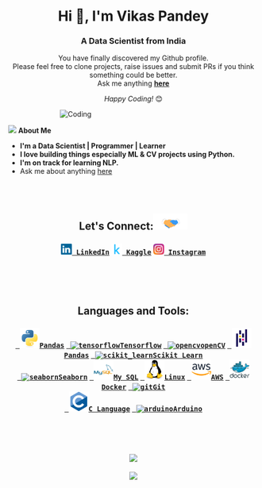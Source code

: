 <h1 align="center">Hi 👋, I'm Vikas Pandey </h1>
<h3 align="center">A Data Scientist from India</h3>
 
<div align="center">
You have finally discovered my Github profile. <br>
Please feel free to clone projects, raise issues and submit PRs if you think something could be better. <br>
Ask me anything <a href="https://github.com/itsvikaspandey/itsvikaspandey/issues/new"><b>here</b></a><br>

<i>Happy Coding!</i> 😊
</div>

<img align="right" alt="Coding" width="400" src="https://media.giphy.com/media/Y4ak9Ki2GZCbJxAnJD/giphy.gif">

</br>

<img src="https://media.giphy.com/media/WUlplcMpOCEmTGBtBW/giphy.gif" width="30"> **About Me**

- **I'm a Data Scientist | Programmer | Learner**<br/>   
- **I love building things especially ML & CV projects using Python.** <br/>
- **I'm on track for learning NLP.** <br/>
- Ask me about anything [here](https://github.com/itsvikaspandey/itsvikaspandey/issues/new)<br/> 

</br></br>

<h2 align="center">Let's Connect:<img src="img\handshake.gif" height="32px"></h2>


<h3 align="center">
  <code><a href="https://www.linkedin.com/in/itsvikaspandey/" title="LinkedIn Profile"><img height="22" width="22" src="img\linkedin.svg"> LinkedIn</a></code>
  <code><a href="https://www.kaggle.com/itsmevkpandey/" title="kaggle Profile"><img height="22" width="22" src="img\kaggle.svg"> Kaggle</a></code>
  <code><a href="https://www.instagram.com/itsmevikaspandey/" title="Instagram Profile"><img height="22" width="22" src="img\instagram.svg"> Instagram</a></code>
</h3>

<br><br><br>

<h2 align="center">Languages and Tools:</h2>
<h3 align="center"> 
  <code><a href="https://www.python.org" target="_blank" rel="noreferrer"> <img src="https://raw.githubusercontent.com/devicons/devicon/master/icons/python/python-original.svg" alt="python" width="40" height="40"/>Pandas</a></code>
  <code><a href="https://www.tensorflow.org" target="_blank" rel="noreferrer"> <img src="https://www.vectorlogo.zone/logos/tensorflow/tensorflow-icon.svg" alt="tensorflow" width="40" height="40"/>Tensorflow</a></code>
  <code><a href="https://opencv.org/" target="_blank" rel="noreferrer"> <img src="https://www.vectorlogo.zone/logos/opencv/opencv-icon.svg" alt="opencv" width="40" height="40"/>openCV</a></code>
  <code><a href="https://pandas.pydata.org/" target="_blank" rel="noreferrer"> <img src="https://raw.githubusercontent.com/devicons/devicon/2ae2a900d2f041da66e950e4d48052658d850630/icons/pandas/pandas-original.svg" alt="pandas" width="40" height="40"/>Pandas</a></code>
  <code><a href="https://scikit-learn.org/" target="_blank" rel="noreferrer"> <img src="https://upload.wikimedia.org/wikipedia/commons/0/05/Scikit_learn_logo_small.svg" alt="scikit_learn" width="40" height="40"/>Scikit Learn</a></code><br>
  <code><a href="https://seaborn.pydata.org/" target="_blank" rel="noreferrer"> <img src="https://seaborn.pydata.org/_images/logo-mark-lightbg.svg" alt="seaborn" width="40" height="40"/>Seaborn</a></code>
  <code><a href="https://www.mysql.com/" target="_blank" rel="noreferrer"> <img src="https://raw.githubusercontent.com/devicons/devicon/master/icons/mysql/mysql-original-wordmark.svg" alt="mysql" width="40" height="40"/>My SQL</a></code>
  <code><a href="https://www.linux.org/" target="_blank" rel="noreferrer"> <img src="https://raw.githubusercontent.com/devicons/devicon/master/icons/linux/linux-original.svg" alt="linux" width="40" height="40"/>Linux</a></code>
  <code><a href="https://aws.amazon.com" target="_blank" rel="noreferrer"> <img src="https://raw.githubusercontent.com/devicons/devicon/master/icons/amazonwebservices/amazonwebservices-original-wordmark.svg" alt="aws" width="40" height="40"/>AWS</a></code>
  <code><a href="https://www.docker.com/" target="_blank" rel="noreferrer"> <img src="https://raw.githubusercontent.com/devicons/devicon/master/icons/docker/docker-original-wordmark.svg" alt="docker" width="40" height="40"/>Docker</a></code>
  <code><a href="https://git-scm.com/" target="_blank" rel="noreferrer"> <img src="https://www.vectorlogo.zone/logos/git-scm/git-scm-icon.svg" alt="git" width="40" height="40"/>Git</a></code><br>
  <code><a href="https://www.cprogramming.com/" target="_blank" rel="noreferrer"> <img src="https://raw.githubusercontent.com/devicons/devicon/master/icons/c/c-original.svg" alt="c" width="40" height="40"/>C Language</a></code>
  <code><a href="https://www.arduino.cc/" target="_blank" rel="noreferrer"> <img src="https://cdn.worldvectorlogo.com/logos/arduino-1.svg" alt="arduino" width="40" height="40"/>Arduino</a></code>
</h3> <br> <br> <br>

<p align = "center">
  <img src = "https://github-readme-stats.vercel.app/api?username=iamvkpandey&show_icons=true&theme=dark" width = 700 /><br><br>
  <img src = "https://github-readme-streak-stats.herokuapp.com/?user=iamvkpandey&theme=dark&hide_border=true" width = 700 />
</p>
